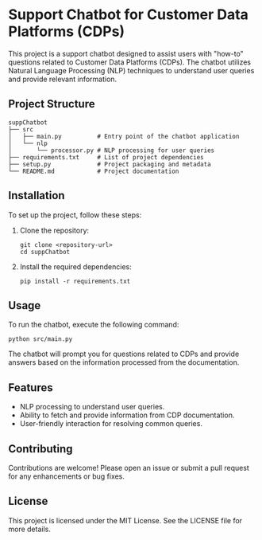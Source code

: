 # Support Chatbot for Customer Data Platforms (CDPs)

This project is a support chatbot designed to assist users with "how-to" questions related to Customer Data Platforms (CDPs). The chatbot utilizes Natural Language Processing (NLP) techniques to understand user queries and provide relevant information.

## Project Structure

```
suppChatbot
├── src
│   ├── main.py          # Entry point of the chatbot application
│   └── nlp
│       └── processor.py # NLP processing for user queries
├── requirements.txt     # List of project dependencies
├── setup.py             # Project packaging and metadata
└── README.md            # Project documentation
```

## Installation

To set up the project, follow these steps:

1. Clone the repository:
   ```
   git clone <repository-url>
   cd suppChatbot
   ```

2. Install the required dependencies:
   ```
   pip install -r requirements.txt
   ```

## Usage

To run the chatbot, execute the following command:
```
python src/main.py
```

The chatbot will prompt you for questions related to CDPs and provide answers based on the information processed from the documentation.

## Features

- NLP processing to understand user queries.
- Ability to fetch and provide information from CDP documentation.
- User-friendly interaction for resolving common queries.

## Contributing

Contributions are welcome! Please open an issue or submit a pull request for any enhancements or bug fixes.

## License

This project is licensed under the MIT License. See the LICENSE file for more details.
